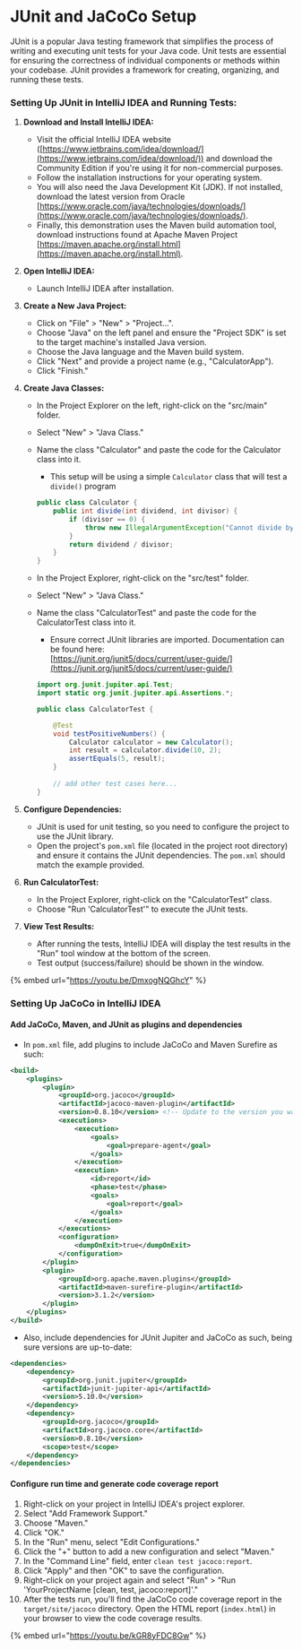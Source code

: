 # JUnit and JaCoCo Setup

JUnit is a popular Java testing framework that simplifies the process of writing and executing unit tests for your Java code. Unit tests are essential for ensuring the correctness of individual components or methods within your codebase. JUnit provides a framework for creating, organizing, and running these tests.

### **Setting Up JUnit in IntelliJ IDEA and Running Tests:**

1. **Download and Install IntelliJ IDEA:**
   * Visit the official IntelliJ IDEA website ([https://www.jetbrains.com/idea/download/](https://www.jetbrains.com/idea/download/)) and download the Community Edition if you're using it for non-commercial purposes.
   * Follow the installation instructions for your operating system.
   * You will also need the Java Development Kit (JDK). If not installed, download the latest version from Oracle [https://www.oracle.com/java/technologies/downloads/](https://www.oracle.com/java/technologies/downloads/).
   * Finally, this demonstration uses the Maven build automation tool, download instructions found at Apache Maven Project [https://maven.apache.org/install.html](https://maven.apache.org/install.html).
2. **Open IntelliJ IDEA:**
   * Launch IntelliJ IDEA after installation.
3. **Create a New Java Project:**
   * Click on "File" > "New" > "Project...".
   * Choose "Java" on the left panel and ensure the "Project SDK" is set to the target machine's installed Java version.
   * Choose the Java language and the Maven build system.
   * Click "Next" and provide a project name (e.g., "CalculatorApp").
   * Click "Finish."
4. **Create Java Classes:**
   * In the Project Explorer on the left, right-click on the "src/main" folder.
   * Select "New" > "Java Class."
   *   Name the class "Calculator" and paste the code for the Calculator class into it.

       * This setup will be using a simple `Calculator` class that will test a `divide()` program

       ```java
       public class Calculator {
           public int divide(int dividend, int divisor) {
               if (divisor == 0) {
                   throw new IllegalArgumentException("Cannot divide by zero");
               }
               return dividend / divisor;
           }
       }
       ```
   * In the Project Explorer, right-click on the "src/test" folder.
   * Select "New" > "Java Class."
   *   Name the class "CalculatorTest" and paste the code for the CalculatorTest class into it.

       * Ensure correct JUnit libraries are imported. Documentation can be found here:\
         [https://junit.org/junit5/docs/current/user-guide/](https://junit.org/junit5/docs/current/user-guide/)

       ```java
       import org.junit.jupiter.api.Test;
       import static org.junit.jupiter.api.Assertions.*;

       public class CalculatorTest {

           @Test
           void testPositiveNumbers() {
               Calculator calculator = new Calculator();
               int result = calculator.divide(10, 2);
               assertEquals(5, result);
           }
           
           // add other test cases here...
       }
       ```
5. **Configure Dependencies:**
   * JUnit is used for unit testing, so you need to configure the project to use the JUnit library.
   * Open the project's `pom.xml` file (located in the project root directory) and ensure it contains the JUnit dependencies. The `pom.xml` should match the example provided.
6. **Run CalculatorTest:**
   * In the Project Explorer, right-click on the "CalculatorTest" class.
   * Choose "Run 'CalculatorTest'" to execute the JUnit tests.
7.  **View Test Results:**

    * After running the tests, IntelliJ IDEA will display the test results in the "Run" tool window at the bottom of the screen.
    * Test output (success/failure) should be shown in the window.



{% embed url="https://youtu.be/DmxogNQGhcY" %}

### Setting Up JaCoCo in IntelliJ IDEA

#### Add JaCoCo, Maven, and JUnit as plugins and dependencies

* In `pom.xml` file, add plugins to include JaCoCo and Maven Surefire as such:

```xml
<build>
    <plugins>
        <plugin>
            <groupId>org.jacoco</groupId>
            <artifactId>jacoco-maven-plugin</artifactId>
            <version>0.8.10</version> <!-- Update to the version you want to use -->
            <executions>
                <execution>
                    <goals>
                        <goal>prepare-agent</goal>
                    </goals>
                </execution>
                <execution>
                    <id>report</id>
                    <phase>test</phase>
                    <goals>
                        <goal>report</goal>
                    </goals>
                </execution>
            </executions>
            <configuration>
                <dumpOnExit>true</dumpOnExit>
            </configuration>
        </plugin>
        <plugin>
            <groupId>org.apache.maven.plugins</groupId>
            <artifactId>maven-surefire-plugin</artifactId>
            <version>3.1.2</version>
        </plugin>
    </plugins>
</build>
```

* Also, include dependencies for JUnit Jupiter and JaCoCo as such, being sure versions are up-to-date:

```xml
<dependencies>
    <dependency>
        <groupId>org.junit.jupiter</groupId>
        <artifactId>junit-jupiter-api</artifactId>
        <version>5.10.0</version>
    </dependency>
    <dependency>
        <groupId>org.jacoco</groupId>
        <artifactId>org.jacoco.core</artifactId>
        <version>0.8.10</version>
        <scope>test</scope>
    </dependency>
</dependencies>
```

#### Configure run time and generate code coverage report

1. Right-click on your project in IntelliJ IDEA's project explorer.
2. Select "Add Framework Support."
3. Choose "Maven."
4. Click "OK."
5. In the "Run" menu, select "Edit Configurations."
6. Click the "+" button to add a new configuration and select "Maven."
7. In the "Command Line" field, enter `clean test jacoco:report`.
8. Click "Apply" and then "OK" to save the configuration.
9. Right-click on your project again and select "Run" > "Run 'YourProjectName \[clean, test, jacoco:report]'."
10. After the tests run, you'll find the JaCoCo code coverage report in the `target/site/jacoco` directory. Open the HTML report (`index.html`) in your browser to view the code coverage results.

{% embed url="https://youtu.be/kGR8yFDC8Gw" %}
